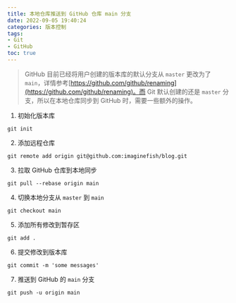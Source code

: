 ```yaml
---
title: 本地仓库推送到 GitHub 仓库 main 分支
date: 2022-09-05 19:40:24
categories: 版本控制
tags:
- Git
- GitHub
toc: true
---
```

>GitHub 目前已经将用户创建的版本库的默认分支从 `master` 更改为了 `main`，详情参考[https://github.com/github/renaming](https://github.com/github/renaming)。而 Git 默认创建的还是 `master` 分支，所以在本地仓库同步到 GitHub 时，需要一些额外的操作。
<!--more-->
1. 初始化版本库
```shell
git init
```
2. 添加远程仓库
```shell
git remote add origin git@github.com:imaginefish/blog.git
```
3. 拉取 GitHub 仓库到本地同步
```shell
git pull --rebase origin main
```
4. 切换本地分支从 `master` 到 `main`
```shell
git checkout main
```
5. 添加所有修改到暂存区
```shell
git add .
```
6. 提交修改到版本库
```shell
git commit -m 'some messages'
```
7. 推送到 GitHub 的 `main` 分支
```shell
git push -u origin main
```